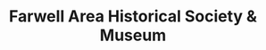 ---
layout: repo
title: "Farwell Area Historical Society & Museum"
id: 3955
permalink: repos/3955/
---